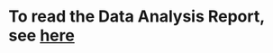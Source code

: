 # To read the Data Analysis Report, see [here](https://github.com/willcpo/amazon-purchase-prediction/blob/614e27cd89b689b72d1039866c55595f7fdceccc/data-analysis-report.pdf) #
